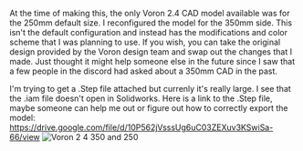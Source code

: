 At the time of making this, the only Voron 2.4 CAD model available was for the 250mm default size. I reconfigured the model for the 350mm side. This isn't the default configuration and instead has the modifications and color scheme that I was planning to use. If you wish, you can take the original design provided by the Voron design team and swap out the changes that I made. Just thought it might help someone else in the future since I saw that a few people in the discord had asked about a 350mm CAD in the past.

I'm trying to get a .Step file attached but currenly it's really large. I see that the .iam file doesn't open in Solidworks. Here is a link to the .Step file, maybe someone can help me out or figure out how to correctly export the model: https://drive.google.com/file/d/10P562jVsssUg6uC03ZEXuv3KSwiSa-66/view
![Voron 2 4 350 and 250](https://user-images.githubusercontent.com/88988273/129493292-3e306fb2-c644-43e6-94cf-310cb6540f73.png)
